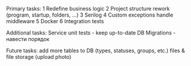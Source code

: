 Primary tasks:
1 Redefine business logic
2 Project structure rework (program, startup, folders, ...)
3 Serilog
4 Custom exceptions handle middleware
5 Docker
6 Integration tests

Additional tasks:
Service unit tests - keep up-to-date
DB Migrations - навести порядок

Future tasks:
add more tables to DB (types, statuses, groups, etc.)
files & file storage (upload photo)
